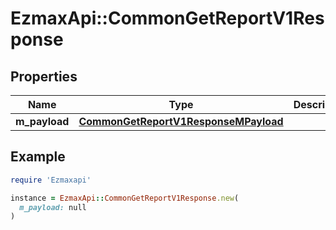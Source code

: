# EzmaxApi::CommonGetReportV1Response

## Properties

| Name | Type | Description | Notes |
| ---- | ---- | ----------- | ----- |
| **m_payload** | [**CommonGetReportV1ResponseMPayload**](CommonGetReportV1ResponseMPayload.md) |  |  |

## Example

```ruby
require 'Ezmaxapi'

instance = EzmaxApi::CommonGetReportV1Response.new(
  m_payload: null
)
```

